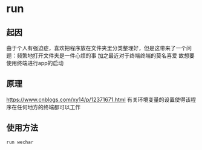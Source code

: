 # run
## 起因
由于个人有强迫症，喜欢把程序放在文件夹里分类整理好，但是这带来了一个问题：频繁地打开文件夹是一件心烦的事
加之最近对于终端终端的莫名喜爱
故想要使用终端进行app的启动
## 原理
https://www.cnblogs.com/xy14/p/12371671.html
有关环境变量的设置使得该程序在任何地方的终端都可以工作
## 使用方法
```cmd
run wechar
```

